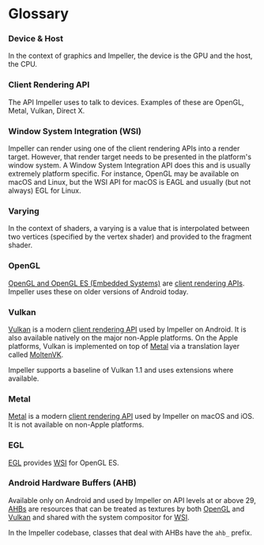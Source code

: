 # Glossary

### Device & Host

In the context of graphics and Impeller, the device is the GPU and the host, the CPU.

### Client Rendering API

The API Impeller uses to talk to devices. Examples of these are OpenGL, Metal, Vulkan, Direct X.

### Window System Integration (WSI)

Impeller can render using one of the client rendering APIs into a render target. However, that render target needs to be presented in the platform's window system. A Window System Integration API does this and is usually extremely platform specific. For instance, OpenGL may be available on macOS and Linux, but the WSI API for macOS is EAGL and usually (but not always) EGL for Linux.

### Varying

In the context of shaders, a varying is a value that is interpolated between two vertices (specified by the vertex shader) and provided to the fragment shader.

### OpenGL

[OpenGL and OpenGL ES (Embedded Systems)](https://www.opengl.org/) are [client rendering APIs](#client-rendering-api). Impeller uses these on older versions of Android today.

### Vulkan

[Vulkan](https://www.vulkan.org/) is a modern [client rendering API](#client-rendering-api) used by Impeller on Android. It is also available natively on the major non-Apple platforms. On the Apple platforms, Vulkan is implemented on top of [Metal](#metal) via a translation layer called [MoltenVK](https://github.com/KhronosGroup/MoltenVK).

Impeller supports a baseline of Vulkan 1.1 and uses extensions where available.

### Metal

[Metal](https://developer.apple.com/metal/) is a modern [client rendering API](#client-rendering-api) used by Impeller on macOS and iOS. It is not available on non-Apple platforms.

### EGL

[EGL](https://www.khronos.org/egl) provides [WSI](#window-system-integration-wsi) for OpenGL ES.

### Android Hardware Buffers (AHB)

Available only on Android and used by Impeller on API levels at or above 29, [AHBs](https://developer.android.com/ndk/reference/group/a-hardware-buffer) are resources that can be treated as textures by both [OpenGL](#opengl) and [Vulkan](#vulkan) and shared with the system compositor for [WSI](#window-system-integration-wsi).

In the Impeller codebase, classes that deal with AHBs have the `ahb_` prefix.
